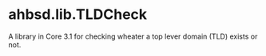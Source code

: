 # ahbsd.lib.TLDCheck
A library in Core 3.1 for checking wheater a top lever domain (TLD) exists or not.
